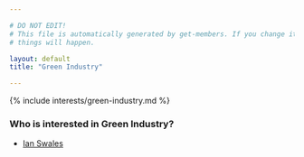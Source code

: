 ```yaml
---

# DO NOT EDIT!
# This file is automatically generated by get-members. If you change it, bad
# things will happen.

layout: default
title: "Green Industry"

---
```


{% include interests/green-industry.md %}

### Who is interested in Green Industry?


* [Ian Swales](members/ian-swales.html)
